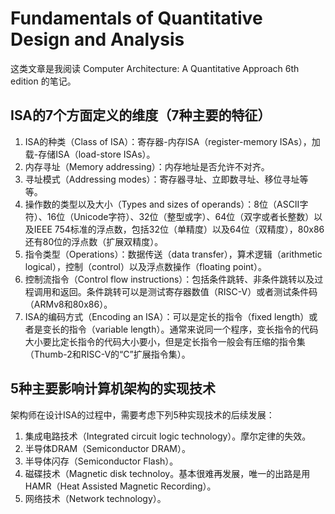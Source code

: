 # Fundamentals of Quantitative Design and Analysis

这类文章是我阅读 Computer Architecture: A Quantitative Approach 6th edition 的笔记。

## ISA的7个方面定义的维度（7种主要的特征）

1. ISA的种类（Class of ISA）：寄存器-内存ISA（register-memory ISAs），加载-存储ISA（load-store ISAs）。
2. 内存寻址（Memory addressing）：内存地址是否允许不对齐。
3. 寻址模式（Addressing modes）：寄存器寻址、立即数寻址、移位寻址等等。
4. 操作数的类型以及大小（Types and sizes of operands）：8位（ASCII字符）、16位（Unicode字符）、32位（整型或字）、64位（双字或者长整数）以及IEEE 754标准的浮点数，包括32位（单精度）以及64位（双精度），80x86还有80位的浮点数（扩展双精度）。
5. 指令类型（Operations）：数据传送（data transfer），算术逻辑（arithmetic logical），控制（control）以及浮点数操作（floating point）。
6. 控制流指令（Control flow instructions）：包括条件跳转、非条件跳转以及过程调用和返回。条件跳转可以是测试寄存器数值（RISC-V）或者测试条件码（ARMv8和80x86）。
7. ISA的编码方式（Encoding an ISA）：可以是定长的指令（fixed length）或者是变长的指令（variable length）。通常来说同一个程序，变长指令的代码大小要比定长指令的代码大小要小，但是定长指令一般会有压缩的指令集（Thumb-2和RISC-V的“C”扩展指令集）。

## 5种主要影响计算机架构的实现技术

架构师在设计ISA的过程中，需要考虑下列5种实现技术的后续发展：

1. 集成电路技术（Integrated circuit logic technology）。摩尔定律的失效。
2. 半导体DRAM（Semiconductor DRAM）。
3. 半导体闪存（Semiconductor Flash）。
4. 磁碟技术（Magnetic disk technoloy。基本很难再发展，唯一的出路是用HAMR（Heat Assisted Magnetic Recording）。
5. 网络技术（Network technology）。
